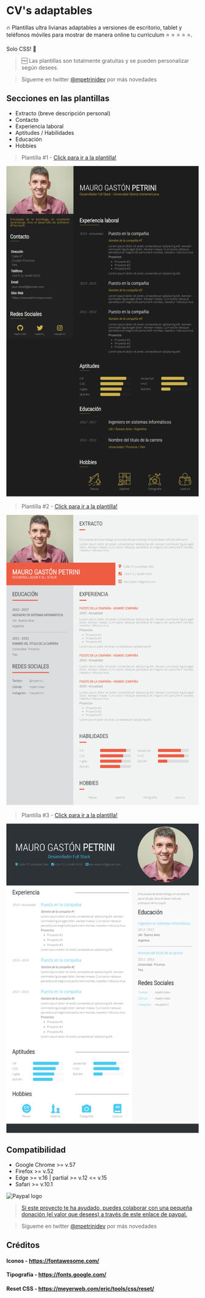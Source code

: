 # CV's adaptables

:fire: Plantillas ultra livianas adaptables a versiones de escritorio, tablet y teléfonos móviles para mostrar de manera online tu curriculum :star: :star: :star: :star: :star:. 

Solo CSS! :rocket:

> :free: Las plantillas son totalmente gratuitas y se pueden personalizar según desees. 

> Sígueme en twitter [@mpetrinidev](https://www.twitter.com/mpetrinidev) por más novedades

## Secciones en las plantillas

* Extracto (breve descripción personal)
* Contacto
* Experiencia laboral
* Aptitudes / Habilidades
* Educación
* Hobbies

> Plantilla #1 - [Click para ir a la plantilla!](https://mpetrinidev.github.io/css-grid-cvs/demo-1/index.html)

![Plantilla #1](images/demo1.png)


> Plantilla #2 - [Click para ir a la plantilla!](https://mpetrinidev.github.io/css-grid-cvs/demo-2/index.html)

![Plantilla #2](images/demo2.png)


> Plantilla #3 - [Click para ir a la plantilla!](https://mpetrinidev.github.io/css-grid-cvs/demo-3/index.html)

![Plantilla #3](images/demo3.png)

## Compatibilidad

* Google Chrome >= v.57
* Firefox >= v.52
* Edge >= v.16 | partial >= v.12 <= v.15
* Safari >= v.10.1


![Paypal logo](https://www.paypalobjects.com/webstatic/paypalme/images/pp_logo_small.png)

>[Si este proyecto te ha ayudado, puedes colaborar con una pequeña donación (el valor que desees) a través de este enlace de paypal.](https://www.paypal.me/mpetrinidev)

>Sígueme en twitter [@mpetrinidev](https://www.twitter.com/mpetrinidev) por más novedades

## Créditos

#### Iconos - https://fontawesome.com/
#### Tipografía - https://fonts.google.com/
#### Reset CSS - https://meyerweb.com/eric/tools/css/reset/